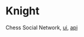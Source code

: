 # Knight
Chess Social Network,
[ui](https://github.com/u032/knight-ui),
[api](https://headcrabj.github.io/knight-api)


